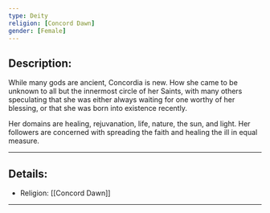 ```yaml
---
type: Deity
religion: [Concord Dawn]
gender: [Female]
---
```


## Description:

While many gods are ancient, Concordia is new. How she came to be unknown to all but the innermost circle of her Saints, with many others speculating that she was either always waiting for one worthy of her blessing, or that she was born into existence recently.

Her domains are healing, rejuvanation, life, nature, the sun, and light. Her followers are concerned with spreading the faith and healing the ill in equal measure.

---
## Details:
- Religion: [[Concord Dawn]]

---

